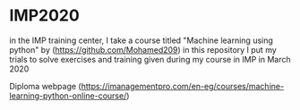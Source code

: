 # IMP2020
in the IMP training center, I take a course titled "Machine learning using python" by (https://github.com/Mohamed209)
in this repository I put my trials to solve exercises and training given during my course in IMP in March 2020


Diploma webpage (https://imanagementpro.com/en-eg/courses/machine-learning-python-online-course/)
